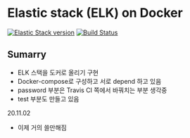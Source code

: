 # Elastic stack (ELK) on Docker
[![Elastic Stack version](https://img.shields.io/badge/ELK-7.9.1-blue.svg?style=flat)](https://github.com/rkaehdaos/docker-elk/issues/5)
[![Build Status](https://travis-ci.com/rkaehdaos/docker-elk.svg?token=9bY9HsFzhpAVyMeNLVvy&branch=master)](https://travis-ci.com/github/rkaehdaos/docker-elk)

## Sumarry

- ELK 스택을 도커로 올리기 구현
- Docker-compose로 구성하고 서로 depend 하고 있음
- password 부분은 Travis CI 쪽에서 바꿔치는 부분 생각중
- test 부분도 만들고 있음


20.11.02
- 이제 거의 쓸만해짐
